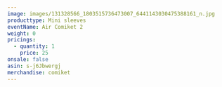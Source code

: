 ```yaml
---
image: images/131328566_1803515736473007_6441143030475388161_n.jpg
producttype: Mini sleeves
eventName: Air Comiket 2
weight: 0
pricings:
  - quantity: 1
    price: 25
onsale: false
asin: s-j6Jbwergj
merchandise: comiket
---
```

